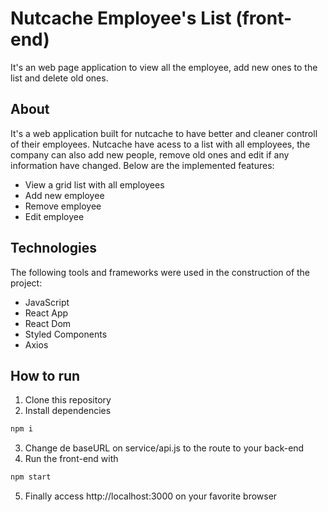 # Nutcache Employee's List (front-end)
It's an web page application to view all the employee, add new ones to the list and delete old ones.

## About 
It's a web application built for nutcache to have better and cleaner controll of their employees. Nutcache have acess to a list with all employees, the company can also add new people, remove old ones and edit if any information have changed.
Below are the implemented features:

* View a grid list with all employees
* Add new employee
* Remove employee
* Edit employee

## Technologies
The following tools and frameworks were used in the construction of the project:

* JavaScript
* React App
* React Dom
* Styled Components
* Axios

## How to run
1. Clone this repository
2. Install dependencies
``` bash
npm i
```
3. Change de baseURL on service/api.js to the route to your back-end
4. Run the front-end with
``` bash
npm start
```
5. Finally access http://localhost:3000 on your favorite browser



